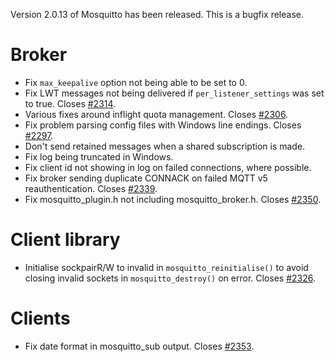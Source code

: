 <!--
.. title: Version 2.0.13 released.
.. slug: version-2-0-13-released
.. date: 2021-10-27 16:35:38 UTC+1
.. tags: Releases
.. category:
.. link:
.. description:
.. type: text
-->

Version 2.0.13 of Mosquitto has been released. This is a bugfix release.

# Broker
- Fix `max_keepalive` option not being able to be set to 0.
- Fix LWT messages not being delivered if `per_listener_settings` was set to
  true. Closes [#2314].
- Various fixes around inflight quota management. Closes [#2306].
- Fix problem parsing config files with Windows line endings. Closes [#2297].
- Don't send retained messages when a shared subscription is made.
- Fix log being truncated in Windows.
- Fix client id not showing in log on failed connections, where possible.
- Fix broker sending duplicate CONNACK on failed MQTT v5 reauthentication.
  Closes [#2339].
- Fix mosquitto_plugin.h not including mosquitto_broker.h. Closes [#2350].

# Client library
- Initialise sockpairR/W to invalid in `mosquitto_reinitialise()` to avoid
  closing invalid sockets in `mosquitto_destroy()` on error. Closes [#2326].

# Clients
- Fix date format in mosquitto_sub output. Closes [#2353].

[#2297]: https://github.com/eclipse/mosquitto/issues/2297
[#2306]: https://github.com/eclipse/mosquitto/issues/2306
[#2314]: https://github.com/eclipse/mosquitto/issues/2314
[#2326]: https://github.com/eclipse/mosquitto/issues/2326
[#2339]: https://github.com/eclipse/mosquitto/issues/2339
[#2350]: https://github.com/eclipse/mosquitto/issues/2350
[#2353]: https://github.com/eclipse/mosquitto/issues/2353
